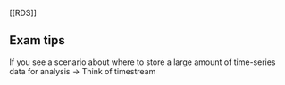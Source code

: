 [[RDS]]
## Exam tips

If you see a scenario about where to store a large amount of time-series data for analysis -> Think of timestream